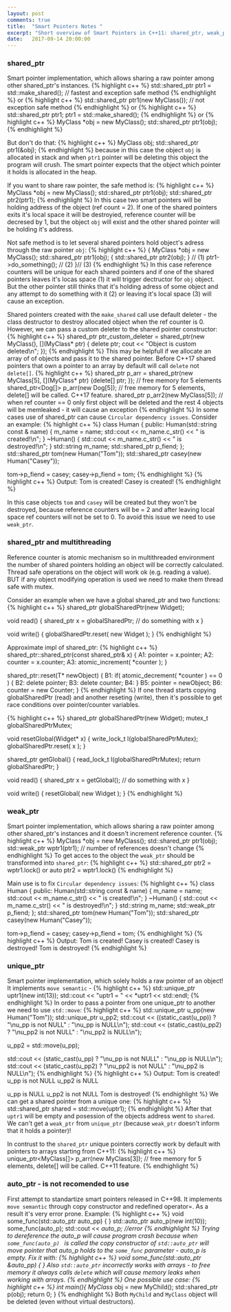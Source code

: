 ```yaml
---
layout: post
comments: true
title:  "Smart Pointers Notes "
excerpt: "Short overview of Smart Pointers in C++11: shared_ptr, weak_ptr and unique_ptr."
date:   2017-09-14 20:00:00
---
```


### shared_ptr
Smart pointer implementation, which allows sharing a raw pointer among other shared_ptr's instances.
{% highlight c++ %}
std::shared_ptr<MyClass> ptr1 = std::make_shared<MyClass>(); // fastest and exception safe method
{% endhighlight %}
or
{% highlight c++ %}
std::shared_ptr<MyClass> ptr1(new MyClass()); // not exception safe method
{% endhighlight %}
or
{% highlight c++ %}
std::shared_ptr<MyClass> ptr1;
ptr1 = std::make_shared<MyClass>();
{% endhighlight %}
or 
{% highlight c++ %}
MyClass *obj = new MyClass();
std::shared_ptr<MyClass> ptr1(obj);
{% endhighlight %}

But don't do that:
{% highlight c++ %}
MyClass obj;
std::shared_ptr<MyClass> ptr1(&obj);
{% endhighlight %}
because in this case the object `obj` is allocated in stack and when `ptr1` pointer will be deleting this object the program will crush.
The smart pointer expects that the object which pointer it holds is allocated in the heap.

If you want to share raw pointer, the safe method is:
{% highlight c++ %}
MyClass *obj = new MyClass();
std::shared_ptr<MyClass> ptr1(obj);
std::shared_ptr<MyClass> ptr2(ptr1);
{% endhighlight %}
In this case two smart pointers will be holding address of the object (ref count = 2). If one of the shared pointers exits it's local
space it will be destroyied, reference counter will be decresed by 1, but the object `obj` will exist and the other shared pointer will
be holding it's address.

Not safe method is to let several shared pointers hold object's adress through the raw pointer `obj`: 
{% highlight c++ %}
{
    MyClass *obj = new MyClass();
    std::shared_ptr<MyClass> ptr1(obj);
    {
        std::shared_ptr<MyClass> ptr2(obj);
    } // (1)
    ptr1->do_something(); // (2)
}// (3)
{% endhighlight %}
In this case reference counters will be unique for each shared pointers and if one of the shared pointers leaves it's locas space (1)
it will trigger dectructor for `obj` object. But the other pointer still thinks that it's holding adress of some object and any attempt
to do something with it (2) or leaving it's local space (3) will cause an exception.  

Shared pointers created with the `make_shared` call use default deleter - the class destructor to destroy allocated object when the ref counter is 0. However, we can pass a custom deleter to the shared pointer constructor:
{% highlight c++ %}
shared_ptr<MyClass> ptr_custom_deleter = shared_ptr<MyClass>(new MyClass(), [](MyClass* ptr) { delete ptr; cout << "Object is custom deleted\n"; });
{% endhighlight %}
This may be helpfull if we allocate an array of of objects and pass it to the shared pointer. Before C++17 shared pointers that own a pointer to an array by default will call `delete` not `delete[]`.
{% highlight c++ %}
shared_ptr<MyClass> p_arr = shared_ptr<MyClass>(new MyClass[5], [](MyClass* ptr) {delete[] ptr; }); // free memory for 5 elements
shared_ptr<Dog[]> p_arr(new Dog[5]); // free memory for 5 elements, delete[] will be called. C++17 feature.
shared_ptr<MyClass> p_arr2(new MyClass[5]); // when ref counter == 0 only first object will be deleted and the rest 4 objects will be memleaked - it will cause an exception
{% endhighlight %}
In some cases use of shared_ptr can cause `Circular dependency issues`. Consider an example:
{% highlight c++ %}
class Human
{
public:
	Human(std::string const & name) {
		m_name = name;
		std::cout << m_name.c_str() << " is created!\n";
	}
	~Human()
	{
		std::cout << m_name.c_str() << " is destroyed!\n";
	}
	std::string m_name;
	std::shared_ptr<Human> p_fiend;
};
std::shared_ptr<Human> tom(new Human("Tom"));
std::shared_ptr<Human> casey(new Human("Casey"));

tom->p_fiend = casey;
casey->p_fiend = tom;
{% endhighlight %}
{% highlight c++ %}
Output:
Tom is created!
Casey is created!
{% endhighlight %}

In this case objects `tom` and `casey` will be created but they won't be destroyed, because reference counters will be = 2 and after leaving local space ref counters will not be set to 0. To avoid this issue we need to use `weak_ptr`.

### shared_ptr and multithreading
Reference counter is atomic mechanism so in multithreaded environment the number of shared pointers holding an object will be correctly calculated. Thread safe operations on the object will work ok (e.g. reading a value). BUT if any object modifying operation is used we need to make them thread safe with mutex.

Consider an example when we have a global shared_ptr and two functions:
{% highlight c++ %}
shared_ptr<Widget> globalSharedPtr(new Widget);

void read() {
    shared_ptr<Widget> x = globalSharedPtr;
    // do something with x
}

void write() {
     globalSharedPtr.reset( new Widget );
}
{% endhighlight %}

Approximate impl of shared_ptr:
{% highlight c++ %}
shared_ptr::shared_ptr(const shared_ptr<T>& x) {
A1:    pointer = x.pointer;
A2:    counter = x.counter;
A3:    atomic_increment( *counter );
}

shared_ptr<T>::reset(T* newObject) {
B1:    if( atomic_decrement( *counter ) == 0 ) {
B2:        delete pointer;
B3:        delete counter;
B4:    }
B5:    pointer = newObject;
B6:    counter = new Counter;
}
{% endhighlight %}
If one thread starts copying globalSharedPtr (read) and another reseting (write), then it's possible to get race conditions over pointer/counter variables.

{% highlight c++ %}
shared_ptr<Widget> globalSharedPtr(new Widget);
mutex_t globalSharedPtrMutex;

void resetGlobal(Widget* x) {
    write_lock_t l(globalSharedPtrMutex);
    globalSharedPtr.reset( x );
}

shared_ptr<Widget> getGlobal() {
    read_lock_t l(globalSharedPtrMutex);
    return globalSharedPtr;
}

void read() {
    shared_ptr<Widget> x = getGlobal();
    // do something with x
}

void write() {
     resetGlobal( new Widget );
}
{% endhighlight %}

### weak_ptr
Smart pointer implementation, which allows sharing a raw pointer among other shared_ptr's instances and it doesn't increment reference
counter.
{% highlight c++ %}
MyClass *obj = new MyClass();
std::shared_ptr<MyClass> ptr1(obj);
std::weak_ptr<MyClass> wptr1(ptr1); // number of references doesn't change
{% endhighlight %}
To get acces to the object the `weak_ptr` should be transformed into `shared_ptr`:
{% highlight c++ %}
std::shared_ptr<MyClass> ptr2 = wptr1.lock() or auto ptr2 = wptr1.lock()
{% endhighlight %}


Main use is to fix `Circular dependency issues`:
{% highlight c++ %}
class Human
{
public:
	Human(std::string const & name) {
		m_name = name;
		std::cout << m_name.c_str() << " is created!\n";
	}
	~Human()
	{
		std::cout << m_name.c_str() << " is destroyed!\n";
	}
	std::string m_name;
	std::weak_ptr<Human> p_fiend;
};
std::shared_ptr<Human> tom(new Human("Tom"));
std::shared_ptr<Human> casey(new Human("Casey"));

tom->p_fiend = casey;
casey->p_fiend = tom;
{% endhighlight %}
{% highlight c++ %}
Output:
Tom is created!
Casey is created!
Casey is destroyed!
Tom is destroyed!
{% endhighlight %}

### unique_ptr
Smart pointer implementation, which solely holds a raw pointer of an object! It implements `move semantic` - 
{% highlight c++ %}
std::unique_ptr<int> uptr1(new int(13));
std::cout << "uptr1 = " << *uptr1 << std::endl;
{% endhighlight %}
In order to pass a pointer from one unique_ptr to another we need to use `std::move`:
{% highlight c++ %}
std::unique_ptr<Human> u_pp(new Human("Tom"));
std::unique_ptr<Human> u_pp2;
std::cout << ((static_cast<bool>(u_pp)) ? "\nu_pp is not NULL" : "\nu_pp is NULL\n");
std::cout << (static_cast<bool>(u_pp2) ? "\nu_pp2 is not NULL" : "\nu_pp2 is NULL\n");

u_pp2 = std::move(u_pp);

std::cout << (static_cast<bool>(u_pp) ? "\nu_pp is not NULL" : "\nu_pp is NULL\n");
std::cout << (static_cast<bool>(u_pp2) ? "\nu_pp2 is not NULL" : "\nu_pp2 is NULL\n");
{% endhighlight %}
{% highlight c++ %}
Output:
Tom is created!
u_pp is not NULL
u_pp2 is NULL

u_pp is NULL
u_pp2 is not NULL
Tom is destroyed!
{% endhighlight %}
We can get a shared pointer from a unique one:
{% highlight c++ %}
std::shared_ptr<int> shared = std::move(uptr1);
{% endhighlight %}
After that `uptr1` will be empty and posession of the objects address went to `shared`.
We can't get a `weak_ptr` from `unique_ptr` (because `weak_ptr` doesn't inform that it holds a pointer)!
	
In contrust to the `shared_ptr` unique pointers correctly work by default with pointers to arrays starting from C++11:
{% highlight c++ %}
unique_ptr<MyClass[]> p_arr(new MyClass[3]); // free memory for 5 elements, delete[] will be called. C++11 feature.
{% endhighlight %}

### auto_ptr - is not recomended to use
First attempt to standartize smart pointers released in C++98. It implements `move semantic` through copy constructor and redefined operator=. As a result it's very error prone. Example:
{% highlight c++ %}
void some_func(std::auto_ptr<int> auto_pp)
{
}
std::auto_ptr<int> auto_p(new int(10));
some_func(auto_p);
std::cout << *auto_p; //error
{% endhighlight %}
Trying to dereference the auto_p will cause program crash because when `some_func(auto_p) ` is called the copy constructor of `std::auto_ptr` will move pointer that auto_p holds to the `some_func` parameter - auto_p is empty. Fix it with:
{% highlight c++ %}
void some_func(std::auto_ptr<int> &auto_pp)
{
}
Also `std::auto_ptr` incorrectly works with arrays - to free memory it always calls `delete` which will cause memory leaks when working with arrays.
{% endhighlight %}
One possible use case:
{% highlight c++ %}
int main(){
    MyClass* obj = new MyChild();
    std::shared_ptr<MyClass> p(obj);
    return 0;
}
{% endhighlight %}
Both `MyChild` and `MyClass` object will be deleted (even without virtual destructors).
